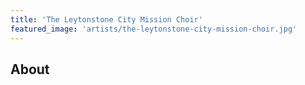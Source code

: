 ```yaml
---
title: 'The Leytonstone City Mission Choir'
featured_image: 'artists/the-leytonstone-city-mission-choir.jpg'
---
```


## About


